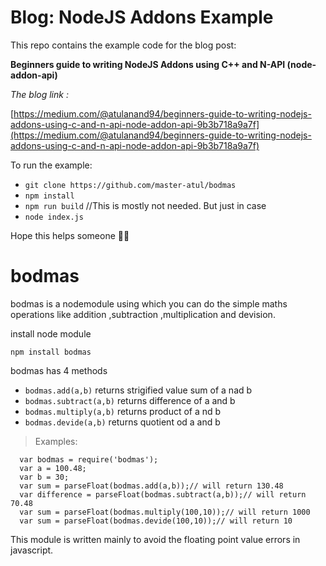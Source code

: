 # Blog: NodeJS Addons Example

This repo contains the example code for the blog post:

**Beginners guide to writing NodeJS Addons using C++ and N-API (node-addon-api)**


*The blog link :*

[https://medium.com/@atulanand94/beginners-guide-to-writing-nodejs-addons-using-c-and-n-api-node-addon-api-9b3b718a9a7f](https://medium.com/@atulanand94/beginners-guide-to-writing-nodejs-addons-using-c-and-n-api-node-addon-api-9b3b718a9a7f)


To run the example:

- `git clone https://github.com/master-atul/bodmas`
- `npm install`
- `npm run build` //This is mostly not needed. But just in case
- `node index.js`


Hope this helps someone 🎉🌮

# bodmas
bodmas is a nodemodule using which you can do the simple maths operations like addition ,subtraction ,multiplication and devision.

install node module 
 
 `npm install bodmas` 
 
bodmas has 4 methods 
* `bodmas.add(a,b)` returns strigified value sum of a nad b
* `bodmas.subtract(a,b)` returns difference of a and b
* `bodmas.multiply(a,b)` returns product of a nd b
* `bodmas.devide(a,b)` returns quotient od a and b

>Examples:
```
  var bodmas = require('bodmas'); 
  var a = 100.48;
  var b = 30;
  var sum = parseFloat(bodmas.add(a,b));// will return 130.48
  var difference = parseFloat(bodmas.subtract(a,b));// will return 70.48
  var sum = parseFloat(bodmas.multiply(100,10));// will return 1000
  var sum = parseFloat(bodmas.devide(100,10));// will return 10
  ```
  
  This module is written mainly to avoid the floating point value errors in javascript.
